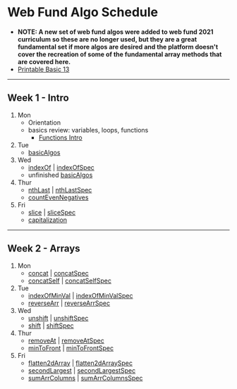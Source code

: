# Web Fund Algo Schedule

- **NOTE: A new set of web fund algos were added to web fund 2021 curriculum so these are no longer used, but they are a great fundamental set if more algos are desired and the platform doesn't cover the recreation of some of the fundamental array methods that are covered here.**
- [Printable Basic 13](https://docs.google.com/document/d/1Vw-8ZzZy_kfkcK-6MUkXJNfNQ7qX9_nkxnIBNoVNdbM/edit#heading=h.wr6t3eu5n64f)

---

## Week 1 - Intro

1. Mon
   - Orientation
   - basics review: variables, loops, functions
     - [Functions Intro](../functions-intro.md)
2. Tue
   - [basicAlgos](../basicAlgos.js)
3. Wed
   - [indexOf](../recreated_methods/Array/indexOf.js) | [indexOfSpec](../spec/recreated_methods/Array/indexOfSpec.js)
   - unfinished [basicAlgos](../basicAlgos.js)
4. Thur
   - [nthLast](../arrays/nthLast.js) | [nthLastSpec](../spec/arrays/nthLastSpec.js)
   - [countEvenNegatives](../arrays/countEvenNegatives.js)
5. Fri
   - [slice](../recreated_methods/Array/slice.js) | [sliceSpec](../spec/recreated_methods/Array/sliceSpec.js)
   - [capitalization](../strings/capitalization.js)

---

## Week 2 - Arrays

1. Mon
   - [concat](../recreated_methods/Array/concat.js) | [concatSpec](../spec/recreated_methods/Array/concatSpec.js)
   - [concatSelf](../arrays/concatSelf.js) | [concatSelfSpec](../spec/arrays/concatSelfSpec.js)
2. Tue
   - [indexOfMinVal](../arrays/indexOfMinVal.js) | [indexOfMinValSpec](../spec/arrays/indexOfMinValSpec.js)
   - [reverseArr](../arrays/reverseArr.js) | [reverseArrSpec](../spec/arrays/reverseArrSpec.js)
3. Wed
   - [unshift](../recreated_methods/Array/unshift.js) | [unshiftSpec](../spec/recreated_methods/Array/unshiftSpec.js)
   - [shift](../recreated_methods/Array/shift.js) | [shiftSpec](../spec/recreated_methods/Array/shiftSpec.js)
4. Thur
   - [removeAt](../arrays/removeAt.js) | [removeAtSpec](../spec/arrays/removeAtSpec.js)
   - [minToFront](../arrays/minToFront.js) | [minToFrontSpec](../spec/arrays/minToFrontSpec.js)
5. Fri
   - [flatten2dArray](../arrays/flatten2dArray.js) | [flatten2dArraySpec](../spec/arrays/flatten2dArraySpec.js)
   - [secondLargest](../arrays/secondLargest.js) | [secondLargestSpec](../spec/arrays/secondLargestSpec.js)
   - [sumArrColumns](../arrays/sumArrColumns.js) | [sumArrColumnsSpec](../spec/arrays/sumArrColumnsSpec.js)
